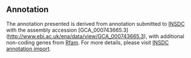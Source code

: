 
Annotation
----------

The annotation presented is derived from annotation submitted to
[INSDC](http://www.insdc.org) with the assembly accession [GCA\_000743665.3]
(http://www.ebi.ac.uk/ena/data/view/GCA_000743665.3),
with additional non-coding genes from
[Rfam](http://rfam.xfam.org/). For more details, please visit [INSDC
annotation import](http://ensemblgenomes.org/info/data/insdc_annotation).
